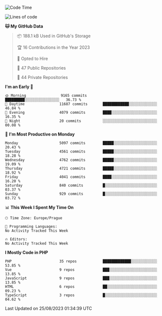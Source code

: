 <!--START_SECTION:waka-->
![Code Time](http://img.shields.io/badge/Code%20Time-1%2C583%20hrs%2058%20mins-blue)

![Lines of code](https://img.shields.io/badge/From%20Hello%20World%20I%27ve%20Written-8.1%20million%20lines%20of%20code-blue)

**🐱 My GitHub Data** 

> 📦 188.1 kB Used in GitHub's Storage 
 > 
> 🏆 16 Contributions in the Year 2023
 > 
> 💼 Opted to Hire
 > 
> 📜 47 Public Repositories 
 > 
> 🔑 44 Private Repositories 
 > 
**I'm an Early 🐤** 

```text
🌞 Morning                9165 commits        █████████░░░░░░░░░░░░░░░░   36.73 % 
🌆 Daytime                11687 commits       ████████████░░░░░░░░░░░░░   46.84 % 
🌃 Evening                4079 commits        ████░░░░░░░░░░░░░░░░░░░░░   16.35 % 
🌙 Night                  20 commits          ░░░░░░░░░░░░░░░░░░░░░░░░░   00.08 % 
```
📅 **I'm Most Productive on Monday** 

```text
Monday                   5097 commits        █████░░░░░░░░░░░░░░░░░░░░   20.43 % 
Tuesday                  4561 commits        █████░░░░░░░░░░░░░░░░░░░░   18.28 % 
Wednesday                4762 commits        █████░░░░░░░░░░░░░░░░░░░░   19.09 % 
Thursday                 4721 commits        █████░░░░░░░░░░░░░░░░░░░░   18.92 % 
Friday                   4041 commits        ████░░░░░░░░░░░░░░░░░░░░░   16.20 % 
Saturday                 840 commits         █░░░░░░░░░░░░░░░░░░░░░░░░   03.37 % 
Sunday                   929 commits         █░░░░░░░░░░░░░░░░░░░░░░░░   03.72 % 
```


📊 **This Week I Spent My Time On** 

```text
🕑︎ Time Zone: Europe/Prague

💬 Programming Languages: 
No Activity Tracked This Week

🔥 Editors: 
No Activity Tracked This Week
```

**I Mostly Code in PHP** 

```text
PHP                      35 repos            █████████████░░░░░░░░░░░░   53.85 % 
Vue                      9 repos             ███░░░░░░░░░░░░░░░░░░░░░░   13.85 % 
JavaScript               9 repos             ███░░░░░░░░░░░░░░░░░░░░░░   13.85 % 
HTML                     6 repos             ██░░░░░░░░░░░░░░░░░░░░░░░   09.23 % 
TypeScript               3 repos             █░░░░░░░░░░░░░░░░░░░░░░░░   04.62 % 
```




 Last Updated on 25/08/2023 01:34:39 UTC
<!--END_SECTION:waka-->
<!--
**AlexKratky/AlexKratky** is a ✨ _special_ ✨ repository because its `README.md` (this file) appears on your GitHub profile.

Here are some ideas to get you started:

- 🔭 I’m currently working on ...
- 🌱 I’m currently learning ...
- 👯 I’m looking to collaborate on ...
- 🤔 I’m looking for help with ...
- 💬 Ask me about ...
- 📫 How to reach me: ...
- 😄 Pronouns: ...
- ⚡ Fun fact: ...
-->
